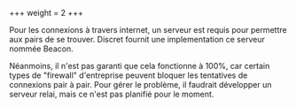 +++
weight = 2
+++

Pour les connexions à travers internet, un serveur est requis pour permettre aux pairs de se trouver. Discret fournit une implementation ce serveur nommée Beacon.

Néanmoins, il n'est pas garanti que cela fonctionne à 100%, car certain types de "firewall" d'entreprise peuvent bloquer les tentatives de connexions pair à pair. Pour gérer le problème, il faudrait développer un serveur relai, mais ce n'est pas planifié pour le moment.